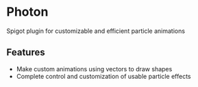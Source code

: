 # Photon
Spigot plugin for customizable and efficient particle animations

## Features
* Make custom animations using vectors to draw shapes
* Complete control and customization of usable particle effects
